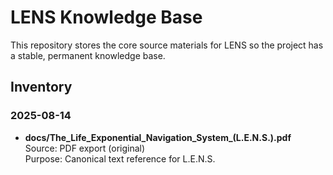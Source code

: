 # LENS Knowledge Base

This repository stores the core source materials for LENS so the project has a stable, permanent knowledge base.

## Inventory

### 2025-08-14
- **docs/The_Life_Exponential_Navigation_System_(L.E.N.S.).pdf**  
  Source: PDF export (original)  
  Purpose: Canonical text reference for L.E.N.S.
